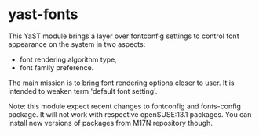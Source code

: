 yast-fonts
==========

This YaST module brings a layer over fontconfig settings to control
font appearance on the system in two aspects: 
* font rendering algorithm type,
* font family preference.

The main mission is to bring font rendering options closer 
to user. It is intended to weaken term 'default font setting'.

Note: this module expect recent changes to fontconfig 
and fonts-config package. It will not work with
respective openSUSE:13.1 packages. You can install new
versions of packages from M17N repository though.

